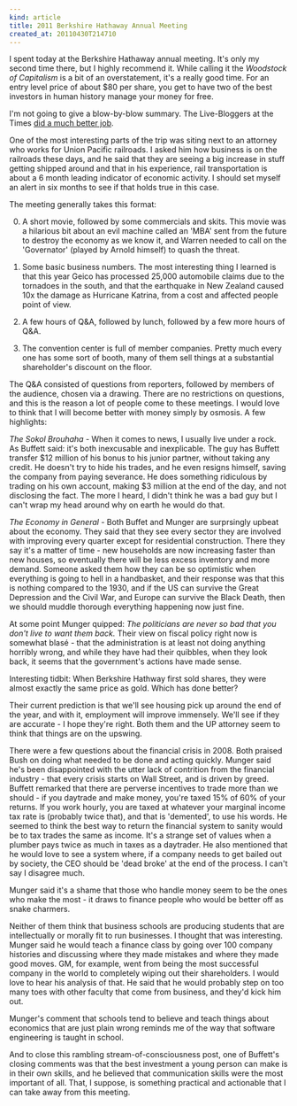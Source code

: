 ```yaml
---
kind: article
title: 2011 Berkshire Hathaway Annual Meeting
created_at: 20110430T214710
---
```

I spent today at the Berkshire Hathaway annual meeting. It's only my second time there, but I highly recommend it.
While calling it the *Woodstock of Capitalism* is a bit of an overstatement, it's a really good time. For an entry
level price of about $80 per share, you get to have two of the best investors in human history manage your money
for free.

I'm not going to give a blow-by-blow summary. The Live-Bloggers at the Times
[did a much better job](http://dealbook.nytimes.com/2011/04/30/live-blogging-the-berkshire-annual-meeting/?partner=rss&emc=rss).

One of the most interesting parts of the trip was siting next to an attorney who works for Union Pacific railroads.
I asked him how business is on the railroads these days, and he said that they are seeing a big increase in stuff
getting shipped around and that in his experience, rail transportation is about a 6 month leading indicator of
economic activity. I should set myself an alert in six months to see if that holds true in this case.

The meeting generally takes this format:

0. A short movie, followed by some commercials and skits. This movie was a hilarious bit about an evil machine called an 'MBA' sent from the future to destroy the economy as we know it, and Warren needed to call on the 'Governator' (played by Arnold himself) to quash the threat.

0. Some basic business numbers. The most interesting thing I learned is that this year Geico has processed 25,000 automobile claims due to the tornadoes in the south, and that the earthquake in New Zealand caused 10x the damage as Hurricane Katrina, from a cost and affected people point of view.

0. A few hours of Q&A, followed by lunch, followed by a few more hours of Q&A.

0. The convention center is full of member companies. Pretty much every one has some sort of booth, many of them sell things at a substantial shareholder's discount on the floor.

The Q&A consisted of questions from reporters, followed by members of the audience, chosen via a drawing. There are no
restrictions on questions, and this is the reason a lot of people come to these meetings. I would
love to think that I will become better with money simply by osmosis. A few highlights:

*The Sokol Brouhaha* - When it comes to news, I usually live under a rock. As Buffett said: it's both inexcusable and inexplicable.
The guy has Buffett transfer $12 million of his bonus to his junior partner, without taking any credit. He doesn't try to hide his
trades, and he even resigns himself, saving the company from paying severance. He does something ridiculous by trading on his own account,
making $3 million at the end of the day, and not disclosing the fact. The more I heard, I didn't think he was a bad guy but I can't
wrap my head around why on earth he would do that.

*The Economy in General* - Both Buffet and Munger are surprsingly upbeat about the economy. They said that they see
every sector they are involved with improving every quarter except for residential construction. There they say it's
a matter of time - new households are now increasing faster than new houses, so eventually there will be less excess
inventory and more demand. Someone asked them how they can be so optimistic when everything is going to hell in a
handbasket, and their response was that this is nothing compared to the 1930, and if the US can survive the
Great Depression and the Civil War, and Europe can survive the Black Death, then we should muddle thorough everything
happening now just fine.

At some point Munger quipped: *The politicians are never so bad that you don't live to want them back.* Their view on
fiscal policy right now is somewhat blasé - that the administration is at least not doing anything horribly wrong,
and while they have had their quibbles, when they look back, it seems that the government's actions have made sense.

Interesting tidbit: When Berkshire Hathway first sold shares, they were almost exactly the same price as gold.
Which has done better?

Their current prediction is that we'll see housing pick up around the end of the year, and with it, employment will
improve immensely. We'll see if they are accurate - I hope they're right. Both them and the UP attorney seem to
think that things are on the upswing.

There were a few questions about the financial crisis in 2008. Both praised Bush on doing what needed to be done and acting
quickly. Munger said he's been disappointed with the utter lack of contrition from the financial industry - that every
crisis starts on Wall Street, and is driven by greed. Buffett remarked that there are perverse incentives to trade more
than we should - if you daytrade and make money, you're taxed 15% of 60% of your returns. If you work hourly, you are
taxed at whatever your marginal income tax rate is (probably twice that), and that is 'demented', to use his words. He
seemed to think the best way to return the financial system to sanity would be to tax trades the same as income. It's a
strange set of values when a plumber pays twice as much in taxes as a daytrader. He also mentioned that he would love to
see a system where, if a company needs to get bailed out by society, the CEO should be 'dead broke' at the end of the
process. I can't say I disagree much.

Munger said it's a shame that those who handle money seem to be the ones who make the most - it draws to finance people
who would be better off as snake charmers.

Neither of them think that business schools are producing students that are intellectually or morally fit to run
businesses. I thought that was interesting. Munger said he would teach a finance class by going over 100 company
histories and discussing where they made mistakes and where they made good moves. GM, for example, went from being
the most successful company in the world to completely wiping out their shareholders. I would love to hear his
analysis of that. He said that he would probably step on too many toes with other faculty that come from business, and they'd kick
him out.

Munger's comment that schools tend to believe and teach things about economics that are just plain wrong reminds me of the way that 
software engineering is taught in school.

And to close this rambling stream-of-consciousness post, one of Buffett's closing comments was that the best investment a
young person can make is in their own skills, and he believed that communication skills were the most important of all.
That, I suppose, is something practical and actionable that I can take away from this meeting.
